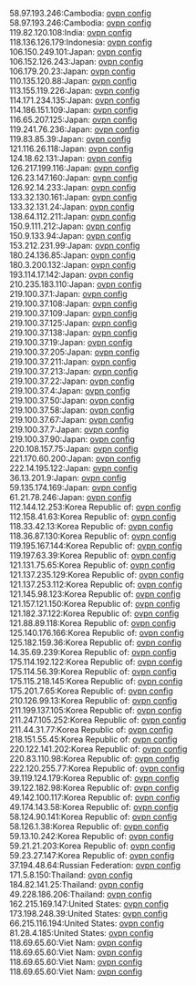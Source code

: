 58.97.193.246:Cambodia: [ovpn config](vpn/58_97_193_246.ovpn)  
58.97.193.246:Cambodia: [ovpn config](vpn/58_97_193_246.ovpn)  
119.82.120.108:India: [ovpn config](vpn/119_82_120_108.ovpn)  
118.136.126.179:Indonesia: [ovpn config](vpn/118_136_126_179.ovpn)  
106.150.249.101:Japan: [ovpn config](vpn/106_150_249_101.ovpn)  
106.152.126.243:Japan: [ovpn config](vpn/106_152_126_243.ovpn)  
106.179.20.23:Japan: [ovpn config](vpn/106_179_20_23.ovpn)  
110.135.120.88:Japan: [ovpn config](vpn/110_135_120_88.ovpn)  
113.155.119.226:Japan: [ovpn config](vpn/113_155_119_226.ovpn)  
114.171.234.135:Japan: [ovpn config](vpn/114_171_234_135.ovpn)  
114.186.151.109:Japan: [ovpn config](vpn/114_186_151_109.ovpn)  
116.65.207.125:Japan: [ovpn config](vpn/116_65_207_125.ovpn)  
119.241.76.236:Japan: [ovpn config](vpn/119_241_76_236.ovpn)  
119.83.85.39:Japan: [ovpn config](vpn/119_83_85_39.ovpn)  
121.116.26.118:Japan: [ovpn config](vpn/121_116_26_118.ovpn)  
124.18.62.131:Japan: [ovpn config](vpn/124_18_62_131.ovpn)  
126.217.199.116:Japan: [ovpn config](vpn/126_217_199_116.ovpn)  
126.23.147.160:Japan: [ovpn config](vpn/126_23_147_160.ovpn)  
126.92.14.233:Japan: [ovpn config](vpn/126_92_14_233.ovpn)  
133.32.130.161:Japan: [ovpn config](vpn/133_32_130_161.ovpn)  
133.32.131.24:Japan: [ovpn config](vpn/133_32_131_24.ovpn)  
138.64.112.211:Japan: [ovpn config](vpn/138_64_112_211.ovpn)  
150.9.111.212:Japan: [ovpn config](vpn/150_9_111_212.ovpn)  
150.9.133.94:Japan: [ovpn config](vpn/150_9_133_94.ovpn)  
153.212.231.99:Japan: [ovpn config](vpn/153_212_231_99.ovpn)  
180.24.136.85:Japan: [ovpn config](vpn/180_24_136_85.ovpn)  
180.3.200.132:Japan: [ovpn config](vpn/180_3_200_132.ovpn)  
193.114.17.142:Japan: [ovpn config](vpn/193_114_17_142.ovpn)  
210.235.183.110:Japan: [ovpn config](vpn/210_235_183_110.ovpn)  
219.100.37.1:Japan: [ovpn config](vpn/219_100_37_1.ovpn)  
219.100.37.108:Japan: [ovpn config](vpn/219_100_37_108.ovpn)  
219.100.37.109:Japan: [ovpn config](vpn/219_100_37_109.ovpn)  
219.100.37.125:Japan: [ovpn config](vpn/219_100_37_125.ovpn)  
219.100.37.138:Japan: [ovpn config](vpn/219_100_37_138.ovpn)  
219.100.37.19:Japan: [ovpn config](vpn/219_100_37_19.ovpn)  
219.100.37.205:Japan: [ovpn config](vpn/219_100_37_205.ovpn)  
219.100.37.211:Japan: [ovpn config](vpn/219_100_37_211.ovpn)  
219.100.37.213:Japan: [ovpn config](vpn/219_100_37_213.ovpn)  
219.100.37.22:Japan: [ovpn config](vpn/219_100_37_22.ovpn)  
219.100.37.4:Japan: [ovpn config](vpn/219_100_37_4.ovpn)  
219.100.37.50:Japan: [ovpn config](vpn/219_100_37_50.ovpn)  
219.100.37.58:Japan: [ovpn config](vpn/219_100_37_58.ovpn)  
219.100.37.67:Japan: [ovpn config](vpn/219_100_37_67.ovpn)  
219.100.37.7:Japan: [ovpn config](vpn/219_100_37_7.ovpn)  
219.100.37.90:Japan: [ovpn config](vpn/219_100_37_90.ovpn)  
220.108.157.75:Japan: [ovpn config](vpn/220_108_157_75.ovpn)  
221.170.60.200:Japan: [ovpn config](vpn/221_170_60_200.ovpn)  
222.14.195.122:Japan: [ovpn config](vpn/222_14_195_122.ovpn)  
36.13.201.9:Japan: [ovpn config](vpn/36_13_201_9.ovpn)  
59.135.174.169:Japan: [ovpn config](vpn/59_135_174_169.ovpn)  
61.21.78.246:Japan: [ovpn config](vpn/61_21_78_246.ovpn)  
112.144.12.253:Korea Republic of: [ovpn config](vpn/112_144_12_253.ovpn)  
112.158.41.63:Korea Republic of: [ovpn config](vpn/112_158_41_63.ovpn)  
118.33.42.13:Korea Republic of: [ovpn config](vpn/118_33_42_13.ovpn)  
118.36.87.130:Korea Republic of: [ovpn config](vpn/118_36_87_130.ovpn)  
119.195.167.144:Korea Republic of: [ovpn config](vpn/119_195_167_144.ovpn)  
119.197.63.39:Korea Republic of: [ovpn config](vpn/119_197_63_39.ovpn)  
121.131.75.65:Korea Republic of: [ovpn config](vpn/121_131_75_65.ovpn)  
121.137.235.129:Korea Republic of: [ovpn config](vpn/121_137_235_129.ovpn)  
121.137.253.112:Korea Republic of: [ovpn config](vpn/121_137_253_112.ovpn)  
121.145.98.123:Korea Republic of: [ovpn config](vpn/121_145_98_123.ovpn)  
121.157.121.150:Korea Republic of: [ovpn config](vpn/121_157_121_150.ovpn)  
121.182.37.122:Korea Republic of: [ovpn config](vpn/121_182_37_122.ovpn)  
121.88.89.118:Korea Republic of: [ovpn config](vpn/121_88_89_118.ovpn)  
125.140.176.166:Korea Republic of: [ovpn config](vpn/125_140_176_166.ovpn)  
125.182.159.36:Korea Republic of: [ovpn config](vpn/125_182_159_36.ovpn)  
14.35.69.239:Korea Republic of: [ovpn config](vpn/14_35_69_239.ovpn)  
175.114.192.122:Korea Republic of: [ovpn config](vpn/175_114_192_122.ovpn)  
175.114.56.39:Korea Republic of: [ovpn config](vpn/175_114_56_39.ovpn)  
175.115.218.145:Korea Republic of: [ovpn config](vpn/175_115_218_145.ovpn)  
175.201.7.65:Korea Republic of: [ovpn config](vpn/175_201_7_65.ovpn)  
210.126.99.13:Korea Republic of: [ovpn config](vpn/210_126_99_13.ovpn)  
211.199.137.105:Korea Republic of: [ovpn config](vpn/211_199_137_105.ovpn)  
211.247.105.252:Korea Republic of: [ovpn config](vpn/211_247_105_252.ovpn)  
211.44.31.77:Korea Republic of: [ovpn config](vpn/211_44_31_77.ovpn)  
218.151.55.45:Korea Republic of: [ovpn config](vpn/218_151_55_45.ovpn)  
220.122.141.202:Korea Republic of: [ovpn config](vpn/220_122_141_202.ovpn)  
220.83.110.98:Korea Republic of: [ovpn config](vpn/220_83_110_98.ovpn)  
222.120.255.77:Korea Republic of: [ovpn config](vpn/222_120_255_77.ovpn)  
39.119.124.179:Korea Republic of: [ovpn config](vpn/39_119_124_179.ovpn)  
39.122.182.98:Korea Republic of: [ovpn config](vpn/39_122_182_98.ovpn)  
49.142.100.117:Korea Republic of: [ovpn config](vpn/49_142_100_117.ovpn)  
49.174.143.58:Korea Republic of: [ovpn config](vpn/49_174_143_58.ovpn)  
58.124.90.141:Korea Republic of: [ovpn config](vpn/58_124_90_141.ovpn)  
58.126.1.38:Korea Republic of: [ovpn config](vpn/58_126_1_38.ovpn)  
59.13.10.242:Korea Republic of: [ovpn config](vpn/59_13_10_242.ovpn)  
59.21.21.203:Korea Republic of: [ovpn config](vpn/59_21_21_203.ovpn)  
59.23.27.147:Korea Republic of: [ovpn config](vpn/59_23_27_147.ovpn)  
37.194.48.64:Russian Federation: [ovpn config](vpn/37_194_48_64.ovpn)  
171.5.8.150:Thailand: [ovpn config](vpn/171_5_8_150.ovpn)  
184.82.141.25:Thailand: [ovpn config](vpn/184_82_141_25.ovpn)  
49.228.186.206:Thailand: [ovpn config](vpn/49_228_186_206.ovpn)  
162.215.169.147:United States: [ovpn config](vpn/162_215_169_147.ovpn)  
173.198.248.39:United States: [ovpn config](vpn/173_198_248_39.ovpn)  
66.215.116.194:United States: [ovpn config](vpn/66_215_116_194.ovpn)  
81.28.4.185:United States: [ovpn config](vpn/81_28_4_185.ovpn)  
118.69.65.60:Viet Nam: [ovpn config](vpn/118_69_65_60.ovpn)  
118.69.65.60:Viet Nam: [ovpn config](vpn/118_69_65_60.ovpn)  
118.69.65.60:Viet Nam: [ovpn config](vpn/118_69_65_60.ovpn)  
118.69.65.60:Viet Nam: [ovpn config](vpn/118_69_65_60.ovpn)  
